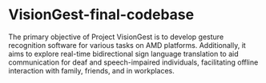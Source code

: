 # VisionGest-final-codebase
The primary objective of Project VisionGest is to develop gesture recognition software for various tasks on AMD platforms. Additionally, it aims to explore real-time bidirectional sign language translation to aid communication for deaf and speech-impaired individuals, facilitating offline interaction with family, friends, and in workplaces.
